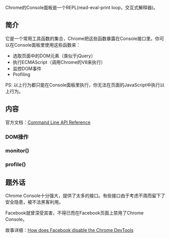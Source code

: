 Chrome的Console面板是一个REPL(read-eval-print loop，交互式解释器)。

## 简介
它是一个常用工具函数的集合，Chrome把这些函数暴露在Console接口里。你可以在Console面板里使用这些函数来：

- 选取页面中的DOM元素（类似于jQuery）
- 执行ECMAScript（调用Chrome的V8来执行）
- 监控DOM事件
- Profiling

PS: 以上行为都只能在Console面板里执行，你无法在页面的JavaScript中执行以上行为。

## 内容

官方文档：[Command Line API Reference](https://developers.google.com/web/tools/javascript/command-line/command-line-reference)

### DOM操作

### monitor()

### profile()

## 题外话

Chrome Console十分强大，提供了太多的接口。有些接口由于考虑不周而留下了安全隐患，被不法黑客利用。

Facebook就曾深受其害，不得已而在Facebook页面上禁用了Chrome Console。

故事详细：[How does Facebook disable the Chrome DevTools](https://github.com/simongong/js-stackoverflow-highest-votes/blob/master/questions11-20/how-facebook-disables-chrome-console.md)